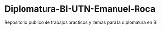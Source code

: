 # Diplomatura-BI-UTN-Emanuel-Roca
Repositorio publico de trabajos practicos y demas para la diplomatura en BI
